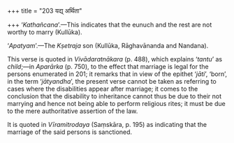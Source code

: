 +++
title = "203 यद्य् अर्थिता"

+++
‘*Kathañcana*’.—This indicates that the eunuch and the rest are not
worthy to marry (Kullūka).

‘*Apatyam*’.—The *Kṣetraja* son (Kullūka, Rāghavānanda and Nandana).

This verse is quoted in *Vivādaratnākara* (p. 488), which explains
‘*tantu*’ as *child*;—in *Aparārka* (p. 750), to the effect that
marriage is legal for the persons enumerated in 201; it remarks that in
view of the epithet ‘*jāti*’, ‘born’, in the term ‘*jātyandha*’, the
present verse cannot be taken as referring to cases where the
disabilities appear after marriage; it comes to the conclusion that the
disability to inheritance cannot thus be due to their not marrying and
hence not being able to perform religious rites; it must be due to the
mere authoritative assertion of the law.

It is quoted in *Vīramitrodaya* (Saṃskāra, p. 195) as indicating that
the marriage of the said persons is sanctioned.


